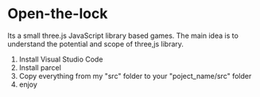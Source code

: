 # Open-the-lock
Its a small three.js JavaScript library based games. The main idea is to understand the potential and scope of three,js library.

1) Install Visual Studio Code
2) Install parcel
3) Copy everything from my "src" folder to your "poject_name/src" folder
5) enjoy
